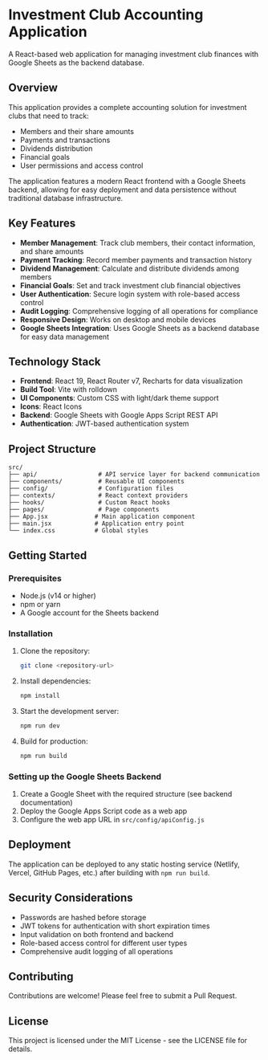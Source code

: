 # Investment Club Accounting Application

A React-based web application for managing investment club finances with Google Sheets as the backend database.

## Overview

This application provides a complete accounting solution for investment clubs that need to track:
- Members and their share amounts
- Payments and transactions
- Dividends distribution
- Financial goals
- User permissions and access control

The application features a modern React frontend with a Google Sheets backend, allowing for easy deployment and data persistence without traditional database infrastructure.

## Key Features

- **Member Management**: Track club members, their contact information, and share amounts
- **Payment Tracking**: Record member payments and transaction history
- **Dividend Management**: Calculate and distribute dividends among members
- **Financial Goals**: Set and track investment club financial objectives
- **User Authentication**: Secure login system with role-based access control
- **Audit Logging**: Comprehensive logging of all operations for compliance
- **Responsive Design**: Works on desktop and mobile devices
- **Google Sheets Integration**: Uses Google Sheets as a backend database for easy data management

## Technology Stack

- **Frontend**: React 19, React Router v7, Recharts for data visualization
- **Build Tool**: Vite with rolldown
- **UI Components**: Custom CSS with light/dark theme support
- **Icons**: React Icons
- **Backend**: Google Sheets with Google Apps Script REST API
- **Authentication**: JWT-based authentication system

## Project Structure

```
src/
├── api/                 # API service layer for backend communication
├── components/          # Reusable UI components
├── config/              # Configuration files
├── contexts/            # React context providers
├── hooks/               # Custom React hooks
├── pages/               # Page components
├── App.jsx             # Main application component
├── main.jsx            # Application entry point
└── index.css           # Global styles
```

## Getting Started

### Prerequisites

- Node.js (v14 or higher)
- npm or yarn
- A Google account for the Sheets backend

### Installation

1. Clone the repository:
   ```bash
   git clone <repository-url>
   ```

2. Install dependencies:
   ```bash
   npm install
   ```

3. Start the development server:
   ```bash
   npm run dev
   ```

4. Build for production:
   ```bash
   npm run build
   ```

### Setting up the Google Sheets Backend

1. Create a Google Sheet with the required structure (see backend documentation)
2. Deploy the Google Apps Script code as a web app
3. Configure the web app URL in `src/config/apiConfig.js`

## Deployment

The application can be deployed to any static hosting service (Netlify, Vercel, GitHub Pages, etc.) after building with `npm run build`.

## Security Considerations

- Passwords are hashed before storage
- JWT tokens for authentication with short expiration times
- Input validation on both frontend and backend
- Role-based access control for different user types
- Comprehensive audit logging of all operations

## Contributing

Contributions are welcome! Please feel free to submit a Pull Request.

## License

This project is licensed under the MIT License - see the LICENSE file for details.